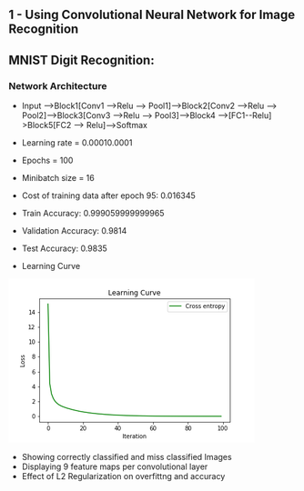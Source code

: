 
## 1 - Using Convolutional Neural Network for Image Recognition
## MNIST Digit Recognition:
### Network Architecture
- Input -->Block1[Conv1 -->Relu --> Pool1]-->Block2[Conv2 -->Relu --> Pool2]-->Block3[Conv3 -->Relu --> Pool3]-->Block4 -->[FC1--Relu] >Block5[FC2 --> Relu]-->Softmax
- Learning rate = 0.00010.0001

- Epochs = 100
- Minibatch size = 16
- Cost of training data after epoch 95: 0.016345
- Train Accuracy: 0.999059999999965
- Validation Accuracy: 0.9814
- Test Accuracy: 0.9835
- Learning Curve

![result](./1-MNIST_source/Learning%20Curve%20after%20adding%20L2.png)


- Showing correctly classified and miss classified Images
- Displaying 9 feature maps per convolutional layer
- Effect of L2 Regularization on overfittng and accuracy
